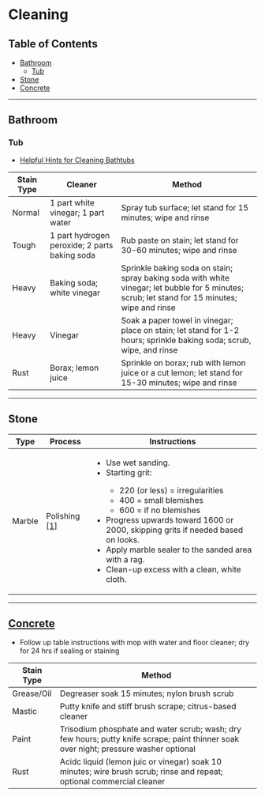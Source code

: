 # Cleaning

## Table of Contents
* [Bathroom](#bathroom)
  * [Tub](#tub)
* [Stone](#stone)
* [Concrete](#concrete)

___
## Bathroom

### Tub
* [Helpful Hints for Cleaning Bathtubs](http://www.bobvila.com/articles/cleaning-bathtub/#.V771D_krJhE)

Stain Type | Cleaner | Method
-----------|---------|-------
Normal | 1 part white vinegar; 1 part water | Spray tub surface; let stand for 15 minutes; wipe and rinse
Tough | 1 part hydrogen peroxide; 2 parts baking soda | Rub paste on stain; let stand for 30-60 minutes; wipe and rinse
Heavy | Baking soda; white vinegar | Sprinkle baking soda on stain; spray baking soda with white vinegar; let bubble for 5 minutes; scrub; let stand for 15 minutes; wipe and rinse
Heavy | Vinegar | Soak a paper towel in vinegar; place on stain; let stand for 1-2 hours; sprinkle baking soda; scrub, wipe, and rinse
Rust | Borax; lemon juice | Sprinkle on borax; rub with lemon juice or a cut lemon; let stand for 15-30 minutes; wipe and rinse

___
## Stone

Type | Process | Instructions
-----|---------|-------------
Marble | Polishing [[1]](http://www.ehow.com/how_4733276_sand-marble.html) | <ul><li>Use wet sanding.</li><li>Starting grit:</li><ul><li>220 (or less) = irregularities</li><li>400 = small blemishes</li><li>600 = if no blemishes</li></ul><li>Progress upwards toward 1600 or 2000, skipping grits if needed based on looks.</li><li>Apply marble sealer to the sanded area with a rag.</li><li>Clean-up excess with a clean, white cloth.</li></ul>

___
## [Concrete](http://www.lowes.com/projects/repair-and-maintain/remove-stains-from-concrete/project)
* Follow up table instructions with mop with water and floor cleaner; dry for 24 hrs if sealing or staining

Stain Type | Method
-----------|-------
Grease/Oil | Degreaser soak 15 minutes; nylon brush scrub
Mastic | Putty knife and stiff brush scrape; citrus-based cleaner
Paint | Trisodium phosphate and water scrub; wash; dry few hours; putty knife scrape; paint thinner soak over night; pressure washer optional
Rust | Acidc liquid (lemon juic or vinegar) soak 10 minutes; wire brush scrub; rinse and repeat; optional commercial cleaner
